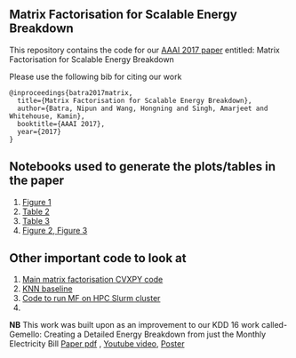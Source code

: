 Matrix Factorisation for Scalable Energy Breakdown
-------------------

This repository contains the code for our [AAAI 2017 paper](https://nipunbatra.github.io/papers/batra_aaai2017.pdf) entitled: Matrix Factorisation for Scalable Energy Breakdown

Please use the following bib for citing our work

```
@inproceedings{batra2017matrix,
  title={Matrix Factorisation for Scalable Energy Breakdown},
  author={Batra, Nipun and Wang, Hongning and Singh, Amarjeet and Whitehouse, Kamin},
  booktitle={AAAI 2017},
  year={2017}
}
```




Notebooks used to generate the plots/tables in the paper
----------------------------

1. [Figure 1](https://github.com/nipunbatra/mf-energybreakdown/blob/master/notebooks/dataset-plots.ipynb)
2. [Table 2](https://github.com/nipunbatra/mf-energybreakdown/blob/master/notebooks/all_feature_homes-fraction.ipynb)
3. [Table 3](https://github.com/nipunbatra/mf-energybreakdown/blob/master/notebooks/final-all-homes.ipynb)
4. [Figure 2, Figure 3](https://github.com/nipunbatra/mf-energybreakdown/blob/master/notebooks/all_feature_homes-fraction-big-matrix.ipynb)

Other important code to look at
-------------------------

1. [Main matrix factorisation CVXPY code](https://github.com/nipunbatra/mf-energybreakdown/blob/master/code/matrix_factorisation.py)
2. [KNN baseline](https://github.com/nipunbatra/mf-energybreakdown/blob/master/code/knn_subset.py)
3. [Code to run MF on HPC Slurm cluster](https://github.com/nipunbatra/mf-energybreakdown/blob/master/code/harness_cluster.py)
4. 




**NB** This work was built upon as an improvement to our KDD 16 work called- Gemello: Creating a Detailed Energy Breakdown from just the Monthly Electricity Bill [Paper pdf](https://www.iiitd.edu.in/~nipunb/papers/gemello.pdf) , [Youtube video](https://www.youtube.com/watch?v=pzgqd9OhvDA), [Poster](https://www.iiitd.edu.in/~nipunb/slides/kdd_poster_final.pdf)